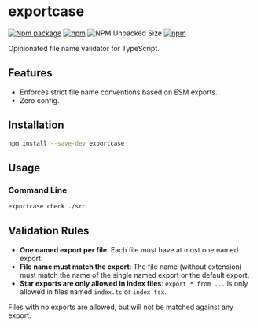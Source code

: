 # exportcase

[![Npm package](https://img.shields.io/npm/v/exportcase.svg)](https://www.npmjs.com/package/exportcase)
[![npm](https://img.shields.io/npm/dw/exportcase)](https://www.npmjs.com/package/exportcase)
![NPM Unpacked Size](https://img.shields.io/npm/unpacked-size/exportcase)
[![npm](https://img.shields.io/badge/website-🌐-blue)](https://ferdodo.github.io/exportcase)

Opinionated file name validator for TypeScript.

## Features

- Enforces strict file name conventions based on ESM exports.
- Zero config.

## Installation

```bash
npm install --save-dev exportcase
```

## Usage

### Command Line

```bash
exportcase check ./src
```

## Validation Rules

- **One named export per file**: Each file must have at most one named export.
- **File name must match the export**: The file name (without extension) must match the name of the single named export or the default export.
- **Star exports are only allowed in index files**: `export * from ...` is only allowed in files named `index.ts` or `index.tsx`.

Files with no exports are allowed, but will not be matched against any export.

